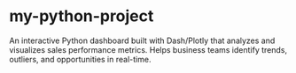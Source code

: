 # my-python-project
An interactive Python dashboard built with Dash/Plotly that analyzes and visualizes sales performance metrics. Helps business teams identify trends, outliers, and opportunities in real-time.
